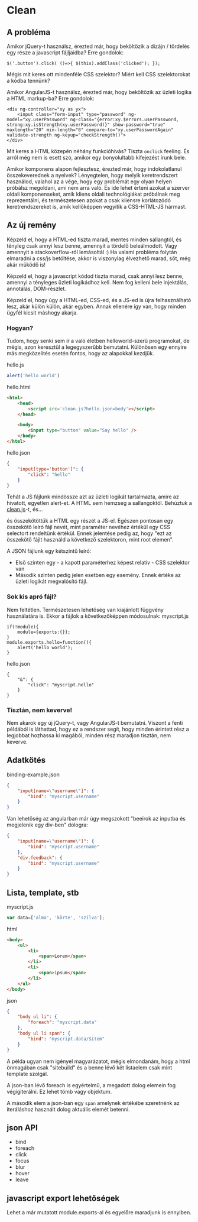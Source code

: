 # Clean

## A probléma

Amikor jQuery-t használsz, érezted már, hogy beköltözik a dizájn / tördelés egy része a javascript fájljaidba? Erre gondolok:
```
$('.button').click( ()=>{ $(this).addClass('clicked'); });
```
Mégis mit keres ott mindenféle CSS szelektor? Miért kell CSS szelektorokat a kódba tennünk?

Amikor AngularJS-t használsz, érezted már, hogy beköltözik az üzleti logika a HTML markup-ba? Erre gondolok:
```
<div ng-controller="xy as yx">
	<input class="form-input" type="password" ng-model="xy.userPassword" ng-class="{error:xy.$errors.userPassword, strong:xy.isStrength(xy.userPassword)}" show-password="true" maxlength="20" min-length="8" compare-to="xy.userPasswordAgain" validate-strength ng-keyup="checkStrength()">
</div>
```
Mit keres a HTML közepén néhány funkcióhívás? Tiszta `onclick` feeling. És arról még nem is esett szó, amikor egy bonyolultabb kifejezést írunk bele.

Amikor komponens alapon fejlesztesz, érezted már, hogy indokolatlanul összekeverednek a nyelvek? Lényegtelen, hogy melyik keretrendszert használod, valahol az a vége, hogy egy problémát egy olyan helyen próbálsz megoldani, ami nem arra való. És ide lehet érteni azokat a szerver oldali komponenseket, amik kliens oldali technológiákat próbálnak meg reprezentálni, és természetesen azokat a csak kliensre korlátozódó keretrendszereket is, amik kellőképpen vegyítik a CSS-HTML-JS hármast.

## Az új remény

Képzeld el, hogy a HTML-ed tiszta marad, mentes minden sallangtól, és tényleg csak annyi lesz benne, amennyit a tördelő beleálmodott. Vagy amennyit a stackoverflow-ról lemásoltál :) Ha valami probléma folytán elmaradni a css/js betöltése, akkor is viszonylag élvezhető marad, sőt, még akár müködő is!

Képzeld el, hogy a javascript kódod tiszta marad, csak annyi lesz benne, amennyi a tényleges üzleti logikádhoz kell. Nem fog kelleni bele injektálás, annotálás, DOM-részlet.

Képzeld el, hogy úgy a HTML-ed, CSS-ed, és a JS-ed is újra felhasználható lesz, akár külön külön, akár egyben. Annak ellenére így van, hogy minden ügyfél kicsit máshogy akarja.

### Hogyan?

Tudom, hogy senki sem ír a való életben helloworld-szerű programokat, de mégis, azon keresztül a legegyszerűbb bemutatni. Különösen egy ennyire más megközelítés esetén fontos, hogy az alapokkal kezdjük.

hello.js
```javascript
alert('hello world')
```
hello.html
```html
<html>
	<head>
		<script src='clean.js?hello.json=body'></script>
	</head>

	<body>
		<input type="button" value="Say hello" />
	</body>
</html>
```
hello.json
```json
{
	"input[type='button']": {
		"click": "hello"
	}
}
```
Tehát a JS fájlunk mindössze azt az üzleti logikát tartalmazta, amire az hivatott, egyetlen alert-et.
A HTML sem hemzseg a sallangoktól. Behúztuk a [clean.js](clean.js)-t, és...

és összekötöttük a HTML egy részét a JS-el. Egészen pontosan egy összekötő leíró fájl nevét, mint paraméter nevéhez értékül egy CSS selectort rendeltünk értékül. Ennek jelentése pedig az, hogy "ezt az összekötő fájlt használd a következő szelektoron, mint root elemen".

A JSON fájlunk egy kétszintű leíró:
 * Első szinten egy - a kapott paraméterhez képest relatív - CSS szelektor van
 * Második szinten pedig jelen esetben egy esemény. Ennek értéke az üzleti logikát megvalósító fájl.

### Sok kis apró fájl?

Nem feltétlen. Természetesen lehetőség van kiajánlott függvény használatára is. Ekkor a fájlok a következőképpen módosulnak:
myscript.js
```
if(!module){
	module={exports:{}};
}
module.exports.hello=function(){
	alert('hello world');
}
```
hello.json
```
{
	"&": {
		"click": "myscript.hello"
	}
}
```

### Tisztán, nem keverve!

Nem akarok egy új jQuery-t, vagy AngularJS-t bemutatni. Viszont a fenti példából is láthattad, hogy ez a rendszer segít, hogy minden érintett rész a legjobbat hozhassa ki magából, minden rész maradjon tisztán, nem keverve.

## Adatkötés

binding-example.json
```json
{
	"input[name=\"username\"]": {
		"bind": "myscript.username"
	}
}
```

Van lehetőség az angularban már úgy megszokott "beeírok az inputba és megjelenik egy div-ben" dologra:
```json
{
	"input[name=\"username\"]": {
		"bind": "myscript.username"
	},
	"div.feedback": {
		"bind": "myscript.username"
	}
}
```


## Lista, template, stb
myscript.js
```javascript
var data=['alma', 'körte', 'szilva'];
```
html
```html
<body>
	<ul>
		<li>
			<span>Lorem</span>
		</li>
		<li>
			<span>ipsum</span>
		</li>
	</ul>
</body>
```
json
```json
{
	"body ul li": {
		"foreach": "myscript.data"
	},
	"body ul li span": {
		"bind": "myscript.data/$item"
	}
}
```
A példa ugyan nem igényel magyarázatot, mégis elmondanám, hogy a html önmagában csak "sitebuild" és a benne lévő két listaelem csak mint template szolgál.

A json-ban lévő foreach is egyértelmű, a megadott dolog elemein fog végigiterálni. Ez lehet tömb vagy objektum.

A második elem a json-ban egy `span` amelynek értékébe szeretnénk az iteráláshoz használt dolog aktuális elemét betenni.

## json API
- bind
- foreach
- click
- focus
- blur
- hover
- leave

## javascript export lehetőségek
Lehet a már mutatott module.exports-al és egyelőre maradjunk is ennyiben.

